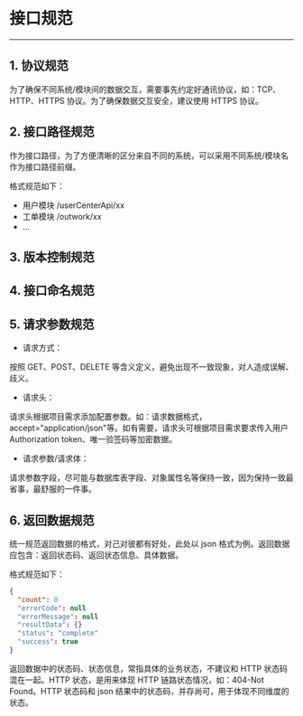 # 接口规范

---

## 1. 协议规范

为了确保不同系统/模块间的数据交互，需要事先约定好通讯协议，如：TCP、HTTP、HTTPS 协议。为了确保数据交互安全，建议使用 HTTPS 协议。

## 2. 接口路径规范

作为接口路径，为了方便清晰的区分来自不同的系统，可以采用不同系统/模块名作为接口路径前缀。

格式规范如下：

  - 用户模块   /userCenterApi/xx
  - 工单模块  /outwork/xx
  - ...


## 3. 版本控制规范

## 4. 接口命名规范

## 5. 请求参数规范

- 请求方式：

按照 GET、POST、DELETE 等含义定义，避免出现不一致现象，对人造成误解、歧义。

- 请求头：

请求头根据项目需求添加配置参数。如：请求数据格式，accept="application/json"等。如有需要，请求头可根据项目需求要求传入用户 Authorization token、唯一验签码等加密数据。

- 请求参数/请求体：

请求参数字段，尽可能与数据库表字段、对象属性名等保持一致，因为保持一致最省事，最舒服的一件事。

## 6. 返回数据规范

统一规范返回数据的格式，对己对彼都有好处，此处以 json 格式为例。返回数据应包含：返回状态码、返回状态信息、具体数据。

格式规范如下：

```json
{
  "count": 0
  "errorCode": null
  "errorMessage": null
  "resultData": {}
  "status": "complete"
  "success": true
}
```

返回数据中的状态码、状态信息，常指具体的业务状态，不建议和 HTTP 状态码混在一起。HTTP 状态，是用来体现 HTTP 链路状态情况，如：404-Not Found。HTTP 状态码和 json 结果中的状态码，并存尚可，用于体现不同维度的状态。
